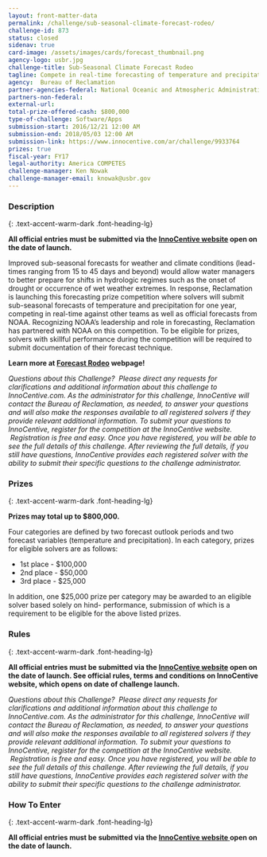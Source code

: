 ```yaml
---
layout: front-matter-data
permalink: /challenge/sub-seasonal-climate-forecast-rodeo/
challenge-id: 873
status: closed
sidenav: true
card-image: /assets/images/cards/forecast_thumbnail.png
agency-logo: usbr.jpg
challenge-title: Sub-Seasonal Climate Forecast Rodeo
tagline: Compete in real-time forecasting of temperature and precipitation for one year
agency:  Bureau of Reclamation
partner-agencies-federal: National Oceanic and Atmospheric Administration, United States Geological Survey, Corps of Engineers - Civil Works
partners-non-federal: 
external-url:
total-prize-offered-cash: $800,000
type-of-challenge: Software/Apps
submission-start: 2016/12/21 12:00 AM
submission-end: 2018/05/03 12:00 AM
submission-link: https://www.innocentive.com/ar/challenge/9933764
prizes: true
fiscal-year: FY17
legal-authority: America COMPETES
challenge-manager: Ken Nowak
challenge-manager-email: knowak@usbr.gov
---
```


<!-- Description start -->
### Description
{: .text-accent-warm-dark .font-heading-lg}

<p><strong>All official entries must be submitted via the <a href="https://www.innocentive.com/ar/challenge/9933764">InnoCentive website</a> open on the date of launch. </strong></p>
<p>Improved sub-seasonal forecasts for weather and climate conditions (lead-times ranging from 15 to 45 days and beyond) would allow water managers to better prepare for shifts in hydrologic regimes such as the onset of drought or occurrence of wet weather extremes. In response, Reclamation is launching this forecasting prize competition where solvers will submit sub-seasonal forecasts of temperature and precipitation for one year, competing in real-time against other teams as well as official forecasts from NOAA. Recognizing NOAA&rsquo;s leadership and role in forecasting, Reclamation has partnered with NOAA on this competition. To be eligible for prizes, solvers with skillful performance during the competition will be required to submit documentation of their forecast technique.</p>
<p><strong>Learn more at <a href="https://www.usbr.gov/research/challenge/forecastrodeo.html">Forecast Rodeo</a> webpage!</strong></p>
<p><em>Questions about this Challenge?&nbsp; Please direct any requests for clarifications and additional information about this challenge to InnoCentive.com. As the administrator for this challenge, InnoCentive will contact the Bureau of Reclamation, as needed, to answer your questions and will also&nbsp;make the responses available to all registered solvers if they provide relevant additional information.&nbsp;To submit your questions to InnoCentive, register for the competition at the InnoCentive website. &nbsp;Registration is free and easy. Once you have registered, you will be able to see the full details of this challenge. After reviewing the full details, if you still have questions, InnoCentive provides each registered solver with the ability to submit their specific questions to the challenge administrator.</em></p>

<!-- Prizes start -->
### Prizes
{: .text-accent-warm-dark .font-heading-lg}

<p><strong>Prizes may total up to $800,000.</strong></p>
<p>Four categories are defined by two forecast outlook periods and two forecast variables (temperature and precipitation). In each category, prizes for eligible solvers are as follows:</p>
<ul>
<li>1st&nbsp;place - $100,000</li>
<li>2nd&nbsp;place - $50,000</li>
<li>3rd&nbsp;place - $25,000</li>
</ul>
<p>In addition, one $25,000 prize per category may be awarded to an eligible solver based solely on hind- performance, submission of which is a requirement to be eligible for the above listed prizes.</p>

<!-- Rules start -->
### Rules 
{: .text-accent-warm-dark .font-heading-lg}

<p><strong>All official entries must be submitted via the <a href="https://www.innocentive.com/ar/challenge/9933764">InnoCentive website</a> open on the date of launch. See official rules, terms and conditions on InnoCentive website, which opens on date of challenge launch.</strong></p>
<p><em>Questions about this Challenge?&nbsp; Please direct any requests for clarifications and additional information about this challenge to InnoCentive.com. As the administrator for this challenge, InnoCentive will contact the Bureau of Reclamation, as needed, to answer your questions and will also&nbsp;make the responses available to all registered solvers if they provide relevant additional information.&nbsp;To submit your questions to InnoCentive, register for the competition at the InnoCentive website. &nbsp;Registration is free and easy. Once you have registered, you will be able to see the full details of this challenge. After reviewing the full details, if you still have questions, InnoCentive provides each registered solver with the ability to submit their specific questions to the challenge administrator.</em></p>

<!--  How To Enter start -->
### How To Enter
{: .text-accent-warm-dark .font-heading-lg}

<p><strong>All official entries must be submitted via the&nbsp;<a href="https://www.innocentive.com/ar/challenge/9933764">InnoCentive website&nbsp;</a>open on the date of launch.</strong></p>
